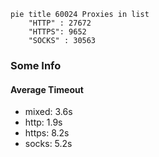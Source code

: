 
```mermaid
pie title 60024 Proxies in list
    "HTTP" : 27672
    "HTTPS": 9652
    "SOCKS" : 30563
```

### Some Info
#### Average Timeout

- mixed: 3.6s
- http: 1.9s
- https: 8.2s
- socks: 5.2s